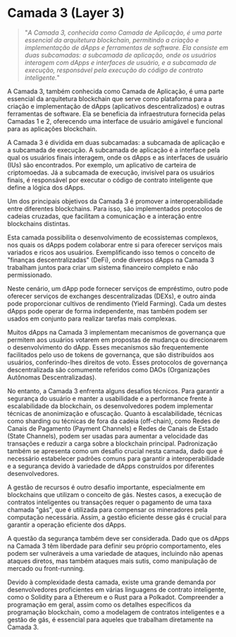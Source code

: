 # Camada 3 (Layer 3)

>"*A Camada 3, conhecida como Camada de Aplicação, é uma parte essencial da arquitetura blockchain, permitindo a criação e implementação de dApps e ferramentas de software. Ela consiste em duas subcamadas: a subcamada de aplicação, onde os usuários interagem com dApps e interfaces de usuário, e a subcamada de execução, responsável pela execução do código de contrato inteligente.*"

A Camada 3, também conhecida como Camada de Aplicação, é uma parte essencial da arquitetura blockchain que serve como plataforma para a criação e implementação de dApps (aplicativos descentralizados) e outras ferramentas de software. Ela se beneficia da infraestrutura fornecida pelas Camadas 1 e 2, oferecendo uma interface de usuário amigável e funcional para as aplicações blockchain.

A Camada 3 é dividida em duas subcamadas: a subcamada de aplicação e a subcamada de execução. A subcamada de aplicação é a interface pela qual os usuários finais interagem, onde os dApps e as interfaces de usuário (IUs) são encontrados. Por exemplo, um aplicativo de carteira de criptomoedas. Já a subcamada de execução, invisível para os usuários finais, é responsável por executar o código de contrato inteligente que define a lógica dos dApps.

Um dos principais objetivos da Camada 3 é promover a interoperabilidade entre diferentes blockchains. Para isso, são implementados protocolos de cadeias cruzadas, que facilitam a comunicação e a interação entre blockchains distintas.

Esta camada possibilita o desenvolvimento de ecossistemas complexos, nos quais os dApps podem colaborar entre si para oferecer serviços mais variados e ricos aos usuários. Exemplificando isso temos o conceito de "finanças descentralizadas" (DeFi), onde diversos dApps na Camada 3 trabalham juntos para criar um sistema financeiro completo e não permissionado. 

Neste cenário, um dApp pode fornecer serviços de empréstimo, outro pode oferecer serviços de exchanges descentralizadas (DEXs), e outro ainda pode proporcionar cultivos de rendimento (Yield Farming). Cada um destes dApps pode operar de forma independente, mas também podem ser usados em conjunto para realizar tarefas mais complexas.

Muitos dApps na Camada 3 implementam mecanismos de governança que permitem aos usuários votarem em propostas de mudança ou direcionarem o desenvolvimento do dApp. Esses mecanismos são frequentemente facilitados pelo uso de tokens de governança, que são distribuídos aos usuários, conferindo-lhes direitos de voto. Esses protocolos de governança descentralizada são comumente referidos como DAOs (Organizações Autônomas Descentralizadas).

No entanto, a Camada 3 enfrenta alguns desafios técnicos. Para garantir a segurança do usuário e manter a usabilidade e a performance frente à escalabilidade da blockchain, os desenvolvedores podem implementar técnicas de anonimização e ofuscação. Quanto à escalabilidade, técnicas como sharding ou técnicas de fora da cadeia (off-chain), como Redes de Canais de Pagamento (Payment Channels) e Redes de Canais de Estado (State Channels), podem ser usadas para aumentar a velocidade das transações e reduzir a carga sobre a blockchain principal. Padronização também se apresenta como um desafio crucial nesta camada, dado que é necessário estabelecer padrões comuns para garantir a interoperabilidade e a segurança devido à variedade de dApps construídos por diferentes desenvolvedores.

A gestão de recursos é outro desafio importante, especialmente em blockchains que utilizam o conceito de gás. Nestes casos, a execução de contratos inteligentes ou transações requer o pagamento de uma taxa chamada "gás", que é utilizada para compensar os mineradores pela computação necessária. Assim, a gestão eficiente desse gás é crucial para garantir a operação eficiente dos dApps.

A questão da segurança também deve ser considerada. Dado que os dApps na Camada 3 têm liberdade para definir seu próprio comportamento, eles podem ser vulneráveis a uma variedade de ataques, incluindo não apenas ataques diretos, mas também ataques mais sutis, como manipulação de mercado ou front-running.

Devido à complexidade desta camada, existe uma grande demanda por desenvolvedores proficientes em várias linguagens de contrato inteligente, como o Solidity para a Ethereum e o Rust para a Polkadot. Compreender a programação em geral, assim como os detalhes específicos da programação blockchain, como a modelagem de contratos inteligentes e a gestão de gás, é essencial para aqueles que trabalham diretamente na Camada 3.